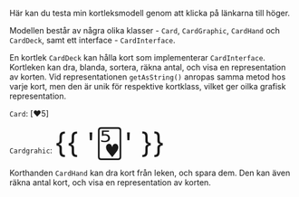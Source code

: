 Här kan du testa min kortleksmodell genom att klicka på länkarna till höger.

Modellen består av några olika klasser - `Card`, `CardGraphic`, `CardHand` och `CardDeck`, samt ett interface - `CardInterface`.

En kortlek `CardDeck` kan hålla kort som implementerar `CardInterface`. Kortleken kan dra, blanda, sortera, räkna antal, och visa en representation av korten. Vid representationen `getAsString()` anropas samma metod hos varje kort, men den är unik för respektive kortklass, vilket ger oilka grafisk representation.

`Card`: [♥5]

`Cardgrahic`: <span style="font-size: 50px;">{{ '&#x1f0b5;' }}</span>


Korthanden `CardHand` kan dra kort från leken, och spara dem. Den kan även räkna antal kort, och visa en representation av korten.